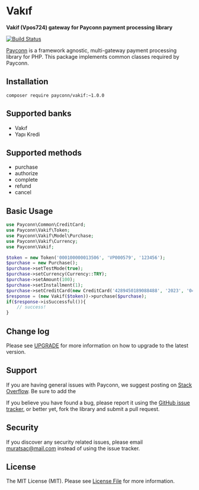 # Vakıf

**Vakif (Vpos724) gateway for Payconn payment processing library**

[![Build Status](https://travis-ci.com/payconn/vakif.svg?branch=master)](https://travis-ci.com/payconn/vakif)

[Payconn](https://github.com/payconn/common) is a framework agnostic, multi-gateway payment
processing library for PHP. This package implements common classes required by Payconn.

## Installation

    composer require payconn/vakif:~1.0.0

## Supported banks
* Vakıf
* Yapı Kredi 

## Supported methods
* purchase
* authorize
* complete
* refund
* cancel

## Basic Usage
```php
use Payconn\Common\CreditCard;
use Payconn\Vakif\Token;
use Payconn\Vakif\Model\Purchase;
use Payconn\Vakif\Currency;
use Payconn\Vakif;

$token = new Token('000100000013506', 'VP000579', '123456');
$purchase = new Purchase();
$purchase->setTestMode(true);
$purchase->setCurrency(Currency::TRY);
$purchase->setAmount(100);
$purchase->setInstallment(1);
$purchase->setCreditCard(new CreditCard('4289450189088488', '2023', '04', '060'));
$response = (new Vakif($token))->purchase($purchase);
if($response->isSuccessful()){
    // success!
}
```

## Change log

Please see [UPGRADE](UPGRADE.md) for more information on how to upgrade to the latest version.

## Support

If you are having general issues with Payconn, we suggest posting on
[Stack Overflow](http://stackoverflow.com/). Be sure to add the

If you believe you have found a bug, please report it using the [GitHub issue tracker](https://github.com/payconn/vakif/issues),
or better yet, fork the library and submit a pull request.


## Security

If you discover any security related issues, please email muratsac@mail.com instead of using the issue tracker.


## License

The MIT License (MIT). Please see [License File](LICENSE.md) for more information.
